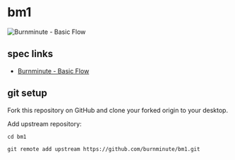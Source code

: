 # bm1

![Burnminute - Basic Flow](https://github.com/burnminute/assets/raw/master/images/png/burnminute-logo-1.png)

## spec links

- [Burnminute - Basic Flow](https://github.com/burnminute/assets/blob/master/docs/basic-flow.md)

## git setup

Fork this repository on GitHub and clone your forked origin to your desktop.

Add upstream repository:

```shell
cd bm1

git remote add upstream https://github.com/burnminute/bm1.git
```
